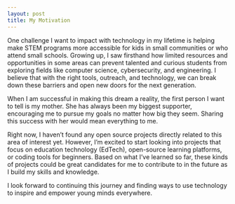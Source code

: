 ```yaml
---
layout: post
title: My Motivation 
---
```

One challenge I want to impact with technology in my lifetime is helping make STEM programs more accessible for kids in small communities or who attend small schools. Growing up, I saw firsthand how limited resources and opportunities in some areas can prevent talented and curious students from exploring fields like computer science, cybersecurity, and engineering. I believe that with the right tools, outreach, and technology, we can break down these barriers and open new doors for the next generation.

When I am successful in making this dream a reality, the first person I want to tell is my mother. She has always been my biggest supporter, encouraging me to pursue my goals no matter how big they seem. Sharing this success with her would mean everything to me.

Right now, I haven’t found any open source projects directly related to this area of interest yet. However, I’m excited to start looking into projects that focus on education technology (EdTech), open-source learning platforms, or coding tools for beginners. Based on what I’ve learned so far, these kinds of projects could be great candidates for me to contribute to in the future as I build my skills and knowledge.

I look forward to continuing this journey and finding ways to use technology to inspire and empower young minds everywhere.

